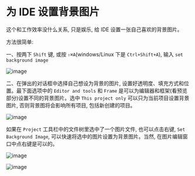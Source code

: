 为 IDE 设置背景图片
============

这个和工作效率没什么关系, 只是娱乐, 给 IDE 设置一张自己喜欢的背景图片。

方法很简单:

一、按两下 `Shift` 键, 或按 `⇧⌘A`(windows/Linux 下是 `Ctrl+Shift+A`), 输入 `set background image`

![image](https://cloud.githubusercontent.com/assets/7897384/18010587/b84e5fa8-6be3-11e6-8cd1-a98a4c275971.png)

二、在弹出的对话框中选择自己想设为背景的图片, 设置好透明度、填充方式和位置。最下面选项中的 `Editor and tools` 和 `Frame` 是可以为编辑器和框架(看预览部分)设置不同的背景图片。选中 `This project only` 可以只为当前项目设置背景图片, 否则背景图将会影响所有项目, 包括新创建的项目。

![image](https://cloud.githubusercontent.com/assets/7897384/18010780/8e6c9618-6be4-11e6-8411-042f40d5ff07.png)


如果在 `Project` 工具栏中的文件树里选中了一个图片文件, 也可以点击右键, `Set Background Image`, 可以快速将选中的图片设置为背景图片。当然, 在图片编辑窗口中点右键是可以的。

![image](https://cloud.githubusercontent.com/assets/7897384/18010866/f1eb75d8-6be4-11e6-9bcf-d59bab6e9841.png)

![image](https://cloud.githubusercontent.com/assets/7897384/18010870/f9346c28-6be4-11e6-89e7-8d3894f8bc4a.png)

